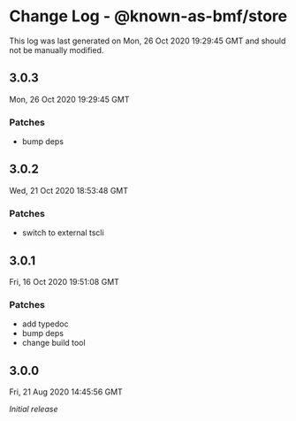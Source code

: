 # Change Log - @known-as-bmf/store

This log was last generated on Mon, 26 Oct 2020 19:29:45 GMT and should not be manually modified.

## 3.0.3
Mon, 26 Oct 2020 19:29:45 GMT

### Patches

- bump deps

## 3.0.2
Wed, 21 Oct 2020 18:53:48 GMT

### Patches

- switch to external tscli

## 3.0.1
Fri, 16 Oct 2020 19:51:08 GMT

### Patches

- add typedoc
- bump deps
- change build tool

## 3.0.0
Fri, 21 Aug 2020 14:45:56 GMT

_Initial release_

